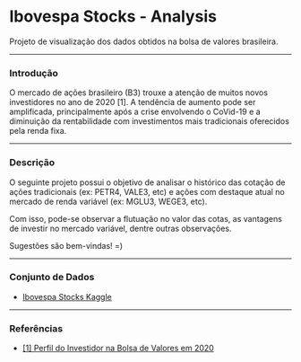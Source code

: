 # Ibovespa Stocks - Analysis
Projeto de visualização dos dados obtidos na bolsa de valores brasileira.

---

### Introdução

O mercado de ações brasileiro (B3) trouxe a atenção de muitos novos investidores no ano de 2020 [1]. A tendência de aumento pode ser amplificada, principalmente após a crise envolvendo o CoVid-19 e a diminuição da rentabilidade com investimentos mais tradicionais oferecidos pela renda fixa.

---

### Descrição

O seguinte projeto possui o objetivo de analisar o histórico das cotação de ações tradicionais (ex: PETR4, VALE3, etc) e ações com destaque atual no mercado de renda variável (ex: MGLU3, WEGE3, etc).

Com isso, pode-se observar a flutuação no valor das cotas, as vantagens de investir no mercado variável, dentre outras observações.

Sugestões são bem-vindas! =)

---

### Conjunto de Dados

- [Ibovespa Stocks Kaggle](https://www.kaggle.com/felsal/ibovespa-stocks)

---

### Referências

- [[1] Perfil do Investidor na Bolsa de Valores em 2020](https://comoinvestir.thecap.com.br/perfil-do-investidor-brasileiro-bolsa-de-valores-em-2020/)